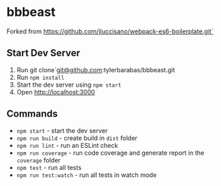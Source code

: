 # bbbeast

Forked from https://github.com/jluccisano/webpack-es6-boilerplate.git`

## Start Dev Server

1. Run  git clone`git@github.com:tylerbarabas/bbbeast.git
2. Run `npm install`
3. Start the dev server using `npm start`
3. Open [http://localhost:3000](http://localhost:3000)


## Commands

- `npm start` - start the dev server
- `npm run build` - create build in `dist` folder
- `npm run lint` - run an ESLint check
- `npm run coverage` - run code coverage and generate report in the `coverage` folder
- `npm test` - run all tests
- `npm run test:watch` - run all tests in watch mode
